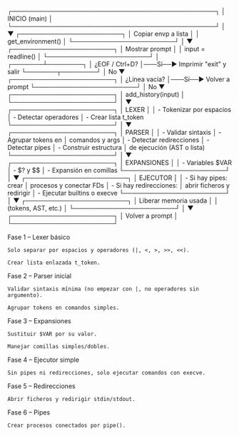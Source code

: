 ┌──────────────────────────────────────────────┐
│                INICIO (main)                 │
└──────────────────────────────────────────────┘
                │
                ▼
      ┌───────────────────────┐
      │ Copiar envp a lista   │
      │ get_environment()     │
      └───────────────────────┘
                │
                ▼
      ┌───────────────────────┐
      │ Mostrar prompt         │
      │ input = readline()     │
      └───────────────────────┘
                │
        ┌───────┴────────┐
        │ ¿EOF / Ctrl+D? │───Sí──▶ Imprimir "exit" y salir
        └───────┬────────┘
                │ No
                ▼
      ┌───────────────────────┐
      │ ¿Línea vacía?         │───Sí──▶ Volver a prompt
      └───────────────────────┘
                │ No
                ▼
      ┌───────────────────────┐
      │ add_history(input)    │
      └───────────────────────┘
                │
                ▼
      ┌───────────────────────┐
      │        LEXER           │
      │ - Tokenizar por espacios
      │ - Detectar operadores
      │ - Crear lista t_token
      └───────────────────────┘
                │
                ▼
      ┌───────────────────────┐
      │        PARSER          │
      │ - Validar sintaxis
      │ - Agrupar tokens en
      │   comandos y args
      │ - Detectar redirecciones
      │ - Detectar pipes
      │ - Construir estructura
      │   de ejecución (AST o lista)
      └───────────────────────┘
                │
                ▼
      ┌───────────────────────┐
      │   EXPANSIONES          │
      │ - Variables $VAR
      │ - $? y $$
      │ - Expansión en comillas
      └───────────────────────┘
                │
                ▼
      ┌───────────────────────┐
      │   EJECUTOR             │
      │ - Si hay pipes: crear
      │   procesos y conectar FDs
      │ - Si hay redirecciones:
      │   abrir ficheros y redirigir
      │ - Ejecutar builtins o execve
      └───────────────────────┘
                │
                ▼
      ┌───────────────────────┐
      │ Liberar memoria usada │
      │ (tokens, AST, etc.)   │
      └───────────────────────┘
                │
                ▼
      ┌───────────────────────┐
      │ Volver a prompt       │
      └───────────────────────┘

Fase 1 – Lexer básico

    Solo separar por espacios y operadores (|, <, >, >>, <<).

    Crear lista enlazada t_token.

Fase 2 – Parser inicial

    Validar sintaxis mínima (no empezar con |, no operadores sin argumento).

    Agrupar tokens en comandos simples.

Fase 3 – Expansiones

    Sustituir $VAR por su valor.

    Manejar comillas simples/dobles.

Fase 4 – Ejecutor simple

    Sin pipes ni redirecciones, solo ejecutar comandos con execve.

Fase 5 – Redirecciones

    Abrir ficheros y redirigir stdin/stdout.

Fase 6 – Pipes

    Crear procesos conectados por pipe().